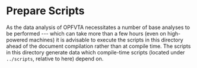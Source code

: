 # Prepare Scripts

As the data analysis of OPFVTA necessitates a number of base analyses to
be performed --- which can take more than a few hours (even on
high-powered machines) it is advisable to execute the scripts in this
directory ahead of the document compilation rather than at compile time.
The scripts in this directory generate data which compile-time scripts
(located under `../scripts`, relative to here) depend on.

